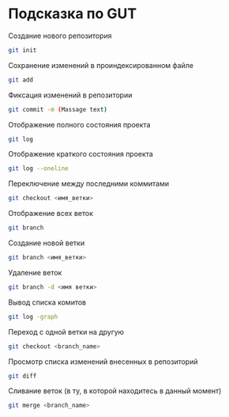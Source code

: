 # Подсказка по GUT

Создание нового репозитория
```sh
git init
```

Сохранение изменений в проиндексированном файле 
```sh
git add
```

Фиксация изменений в репозитории
```sh
git commit -m (Massage text)
```

Отображение полного состояния проекта
```sh
git log
```

Отображение краткого состояния проекта
```sh
git log --oneline
```

Переключение между последними коммитами
```sh
git checkout <имя_ветки>
```
Отображение всех веток 
```sh
git branch
```

Создание новой ветки
```sh
git branch <имя_ветки>
```

Удаление веток
```sh
git branch -d <имя ветки>
```

Вывод списка комитов 
```sh
git log -graph
```

Переход с одной ветки на другую
```sh
git checkout <branch_name>
```

Просмотр списка изменений внесенных в репозиторий
```sh
git diff
```
Сливание веток (в ту, в которой находитесь в данный момент)
```sh
git merge <branch_name>
```
